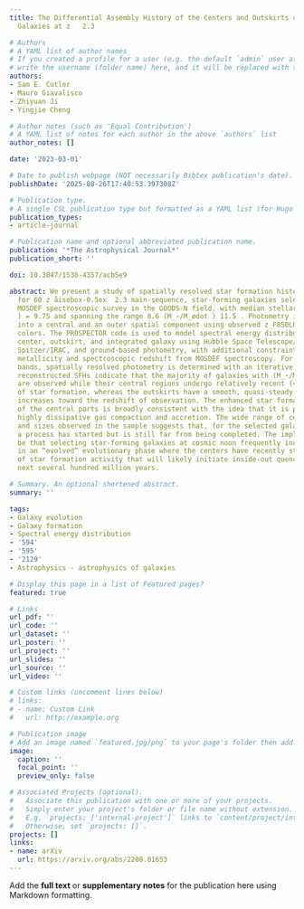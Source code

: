 ```yaml
---
title: The Differential Assembly History of the Centers and Outskirts of Main-sequence
  Galaxies at z   2.3

# Authors
# A YAML list of author names
# If you created a profile for a user (e.g. the default `admin` user at `content/authors/admin/`), 
# write the username (folder name) here, and it will be replaced with their full name and linked to their profile.
authors:
- Sam E. Cutler
- Mauro Giavalisco
- Zhiyuan Ji
- Yingjie Cheng

# Author notes (such as 'Equal Contribution')
# A YAML list of notes for each author in the above `authors` list
author_notes: []

date: '2023-03-01'

# Date to publish webpage (NOT necessarily Bibtex publication's date).
publishDate: '2025-08-26T17:40:53.397308Z'

# Publication type.
# A single CSL publication type but formatted as a YAML list (for Hugo requirements).
publication_types:
- article-journal

# Publication name and optional abbreviated publication name.
publication: '*The Astrophysical Journal*'
publication_short: ''

doi: 10.3847/1538-4357/acb5e9

abstract: We present a study of spatially resolved star formation histories (SFHs)
  for 60 z åisebox-0.5ex  2.3 main-sequence, star-forming galaxies selected from the
  MOSDEF spectroscopic survey in the GOODS-N field, with median stellar mass (M_⋆/M_ødot
  ) = 9.75 and spanning the range 8.6 (M_⋆/M_ødot ) 11.5 . Photometry is decomposed
  into a central and an outer spatial component using observed z_F850LP - H_F160W
  colors. The PROSPECTOR code is used to model spectral energy distributions for the
  center, outskirt, and integrated galaxy using Hubble Space Telescope/ACS and WFC3,
  Spitzer/IRAC, and ground-based photometry, with additional constraints on gas-phase
  metallicity and spectroscopic redshift from MOSDEF spectroscopy. For the low-resolution
  bands, spatially resolved photometry is determined with an iterative approach. The
  reconstructed SFHs indicate that the majority of galaxies with (M_⋆/M_ødot ) 10.5
  are observed while their central regions undergo relatively recent (<100 Myr) bursts
  of star formation, whereas the outskirts have a smooth, quasi-steady SFH that gently
  increases toward the redshift of observation. The enhanced star formation activity
  of the central parts is broadly consistent with the idea that it is produced by
  highly dissipative gas compaction and accretion. The wide range of central densities
  and sizes observed in the sample suggests that, for the selected galaxies, such
  a process has started but is still far from being completed. The implication would
  be that selecting star-forming galaxies at cosmic noon frequently includes systems
  in an “evolved” evolutionary phase where the centers have recently started a burst
  of star formation activity that will likely initiate inside-out quenching in the
  next several hundred million years.

# Summary. An optional shortened abstract.
summary: ''

tags:
- Galaxy evolution
- Galaxy formation
- Spectral energy distribution
- '594'
- '595'
- '2129'
- Astrophysics - astrophysics of galaxies

# Display this page in a list of Featured pages?
featured: true

# Links
url_pdf: ''
url_code: ''
url_dataset: ''
url_poster: ''
url_project: ''
url_slides: ''
url_source: ''
url_video: ''

# Custom links (uncomment lines below)
# links:
# - name: Custom Link
#   url: http://example.org

# Publication image
# Add an image named `featured.jpg/png` to your page's folder then add a caption below.
image:
  caption: ''
  focal_point: ''
  preview_only: false

# Associated Projects (optional).
#   Associate this publication with one or more of your projects.
#   Simply enter your project's folder or file name without extension.
#   E.g. `projects: ['internal-project']` links to `content/project/internal-project/index.md`.
#   Otherwise, set `projects: []`.
projects: []
links:
- name: arXiv
  url: https://arxiv.org/abs/2208.01653
---
```


Add the **full text** or **supplementary notes** for the publication here using Markdown formatting.
